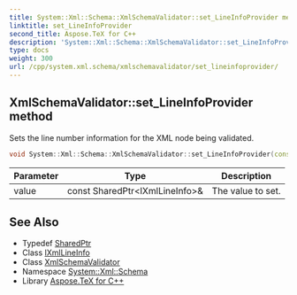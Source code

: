 ```yaml
---
title: System::Xml::Schema::XmlSchemaValidator::set_LineInfoProvider method
linktitle: set_LineInfoProvider
second_title: Aspose.TeX for C++
description: 'System::Xml::Schema::XmlSchemaValidator::set_LineInfoProvider method. Sets the line number information for the XML node being validated in C++.'
type: docs
weight: 300
url: /cpp/system.xml.schema/xmlschemavalidator/set_lineinfoprovider/
---
```

## XmlSchemaValidator::set_LineInfoProvider method


Sets the line number information for the XML node being validated.

```cpp
void System::Xml::Schema::XmlSchemaValidator::set_LineInfoProvider(const SharedPtr<IXmlLineInfo> &value)
```


| Parameter | Type | Description |
| --- | --- | --- |
| value | const SharedPtr\<IXmlLineInfo\>\& | The value to set. |

## See Also

* Typedef [SharedPtr](../../../system/sharedptr/)
* Class [IXmlLineInfo](../../../system.xml/ixmllineinfo/)
* Class [XmlSchemaValidator](../)
* Namespace [System::Xml::Schema](../../)
* Library [Aspose.TeX for C++](../../../)

